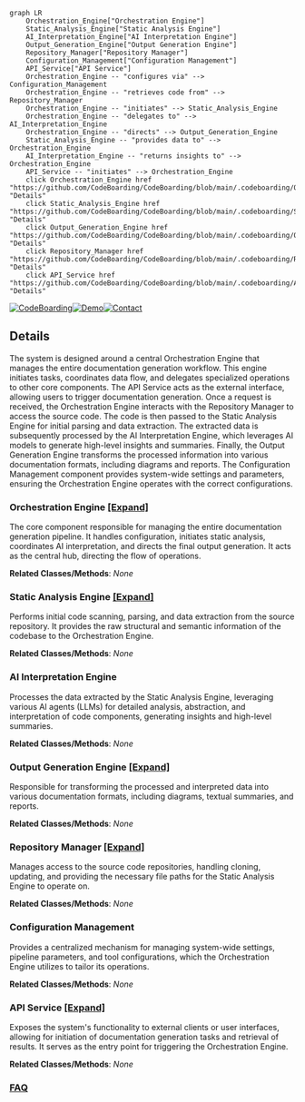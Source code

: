 ```mermaid
graph LR
    Orchestration_Engine["Orchestration Engine"]
    Static_Analysis_Engine["Static Analysis Engine"]
    AI_Interpretation_Engine["AI Interpretation Engine"]
    Output_Generation_Engine["Output Generation Engine"]
    Repository_Manager["Repository Manager"]
    Configuration_Management["Configuration Management"]
    API_Service["API Service"]
    Orchestration_Engine -- "configures via" --> Configuration_Management
    Orchestration_Engine -- "retrieves code from" --> Repository_Manager
    Orchestration_Engine -- "initiates" --> Static_Analysis_Engine
    Orchestration_Engine -- "delegates to" --> AI_Interpretation_Engine
    Orchestration_Engine -- "directs" --> Output_Generation_Engine
    Static_Analysis_Engine -- "provides data to" --> Orchestration_Engine
    AI_Interpretation_Engine -- "returns insights to" --> Orchestration_Engine
    API_Service -- "initiates" --> Orchestration_Engine
    click Orchestration_Engine href "https://github.com/CodeBoarding/CodeBoarding/blob/main/.codeboarding/Orchestration_Engine.md" "Details"
    click Static_Analysis_Engine href "https://github.com/CodeBoarding/CodeBoarding/blob/main/.codeboarding/Static_Analysis_Engine.md" "Details"
    click Output_Generation_Engine href "https://github.com/CodeBoarding/CodeBoarding/blob/main/.codeboarding/Output_Generation_Engine.md" "Details"
    click Repository_Manager href "https://github.com/CodeBoarding/CodeBoarding/blob/main/.codeboarding/Repository_Manager.md" "Details"
    click API_Service href "https://github.com/CodeBoarding/CodeBoarding/blob/main/.codeboarding/API_Service.md" "Details"
```

[![CodeBoarding](https://img.shields.io/badge/Generated%20by-CodeBoarding-9cf?style=flat-square)](https://github.com/CodeBoarding/GeneratedOnBoardings)[![Demo](https://img.shields.io/badge/Try%20our-Demo-blue?style=flat-square)](https://www.codeboarding.org/demo)[![Contact](https://img.shields.io/badge/Contact%20us%20-%20contact@codeboarding.org-lightgrey?style=flat-square)](mailto:contact@codeboarding.org)

## Details

The system is designed around a central Orchestration Engine that manages the entire documentation generation workflow. This engine initiates tasks, coordinates data flow, and delegates specialized operations to other core components. The API Service acts as the external interface, allowing users to trigger documentation generation. Once a request is received, the Orchestration Engine interacts with the Repository Manager to access the source code. The code is then passed to the Static Analysis Engine for initial parsing and data extraction. The extracted data is subsequently processed by the AI Interpretation Engine, which leverages AI models to generate high-level insights and summaries. Finally, the Output Generation Engine transforms the processed information into various documentation formats, including diagrams and reports. The Configuration Management component provides system-wide settings and parameters, ensuring the Orchestration Engine operates with the correct configurations.

### Orchestration Engine [[Expand]](./Orchestration_Engine.md)
The core component responsible for managing the entire documentation generation pipeline. It handles configuration, initiates static analysis, coordinates AI interpretation, and directs the final output generation. It acts as the central hub, directing the flow of operations.


**Related Classes/Methods**: _None_

### Static Analysis Engine [[Expand]](./Static_Analysis_Engine.md)
Performs initial code scanning, parsing, and data extraction from the source repository. It provides the raw structural and semantic information of the codebase to the Orchestration Engine.


**Related Classes/Methods**: _None_

### AI Interpretation Engine
Processes the data extracted by the Static Analysis Engine, leveraging various AI agents (LLMs) for detailed analysis, abstraction, and interpretation of code components, generating insights and high-level summaries.


**Related Classes/Methods**: _None_

### Output Generation Engine [[Expand]](./Output_Generation_Engine.md)
Responsible for transforming the processed and interpreted data into various documentation formats, including diagrams, textual summaries, and reports.


**Related Classes/Methods**: _None_

### Repository Manager [[Expand]](./Repository_Manager.md)
Manages access to the source code repositories, handling cloning, updating, and providing the necessary file paths for the Static Analysis Engine to operate on.


**Related Classes/Methods**: _None_

### Configuration Management
Provides a centralized mechanism for managing system-wide settings, pipeline parameters, and tool configurations, which the Orchestration Engine utilizes to tailor its operations.


**Related Classes/Methods**: _None_

### API Service [[Expand]](./API_Service.md)
Exposes the system's functionality to external clients or user interfaces, allowing for initiation of documentation generation tasks and retrieval of results. It serves as the entry point for triggering the Orchestration Engine.


**Related Classes/Methods**: _None_



### [FAQ](https://github.com/CodeBoarding/GeneratedOnBoardings/tree/main?tab=readme-ov-file#faq)
